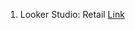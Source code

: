 1. Looker Studio: Retail [Link](https://lookerstudio.google.com/reporting/481a426d-6a48-49ec-888a-cf01614c021d)
